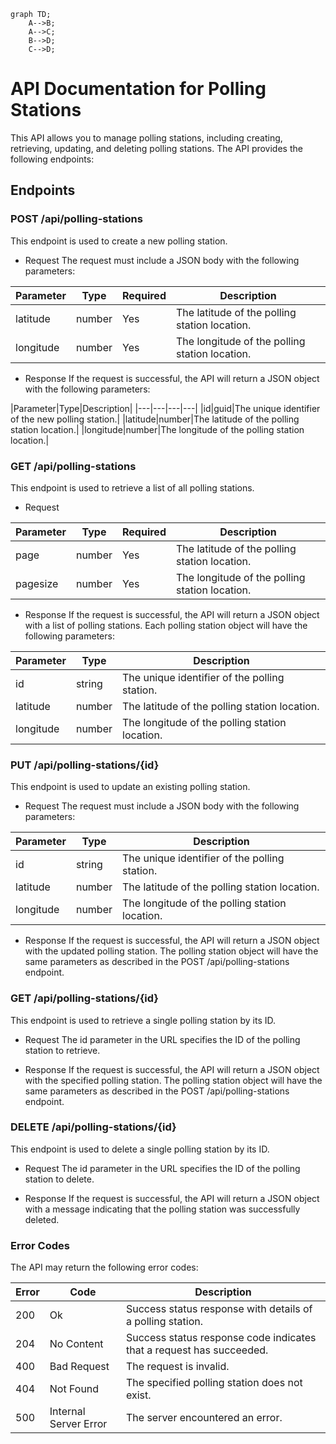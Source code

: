 ```mermaid
graph TD;
    A-->B;
    A-->C;
    B-->D;
    C-->D;
```

# API Documentation for Polling Stations
This API allows you to manage polling stations, including creating, retrieving, updating, and deleting polling stations. 
The API provides the following endpoints:

## Endpoints
### POST /api/polling-stations
This endpoint is used to create a new polling station.

- Request
The request must include a JSON body with the following parameters:

Parameter|Type|Required|Description
|---|---|---|---|
|latitude|number|Yes|The latitude of the polling station location.|
|longitude|number|Yes|The longitude of the polling station location.|

- Response
If the request is successful, the API will return a JSON object with the following parameters:

|Parameter|Type|Description|
|---|---|---|---|
|id|guid|The unique identifier of the new polling station.|
|latitude|number|The latitude of the polling station location.|
|longitude|number|The longitude of the polling station location.|

### GET /api/polling-stations
This endpoint is used to retrieve a list of all polling stations.

- Request

|Parameter|Type|Required|Description
|---|---|---|---|
|page|number|Yes|The latitude of the polling station location.
|pagesize|number|Yes|The longitude of the polling station location.

- Response
If the request is successful, the API will return a JSON object with a list of polling stations. Each polling station object will have the following parameters:

|Parameter|Type|Description|
|---|---|---|
|id|string|The unique identifier of the polling station.|
|latitude|number|The latitude of the polling station location.|
|longitude|number|The longitude of the polling station location.|

### PUT /api/polling-stations/{id}
This endpoint is used to update an existing polling station.

- Request
The request must include a JSON body with the following parameters:

| Parameter|Type|Description
|---|---|---|
| id|string|The unique identifier of the polling station.|
| latitude|number|The latitude of the polling station location.|
| longitude|number|The longitude of the polling station location.|

- Response
If the request is successful, the API will return a JSON object with the updated polling station.
The polling station object will have the same parameters as described in the POST /api/polling-stations endpoint.

### GET /api/polling-stations/{id}
This endpoint is used to retrieve a single polling station by its ID.

- Request
The id parameter in the URL specifies the ID of the polling station to retrieve.

- Response
If the request is successful, the API will return a JSON object with the specified polling station.
The polling station object will have the same parameters as described in the POST /api/polling-stations endpoint.

### DELETE /api/polling-stations/{id}
This endpoint is used to delete a single polling station by its ID.

- Request
The id parameter in the URL specifies the ID of the polling station to delete.

- Response
If the request is successful, the API will return a JSON object with a message indicating that the polling station was successfully deleted.

### Error Codes
The API may return the following error codes:

|Error|Code|Description
|---|---|---|
|200|Ok|Success status response with details of a polling station.|
|204|No Content |Success status response code indicates that a request has succeeded.|
|400|Bad Request |The request is invalid.|
|404|Not Found | The specified polling station does not exist.|
|500|Internal Server Error |The server encountered an error.|

